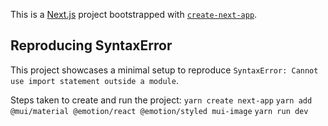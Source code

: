 This is a [Next.js](https://nextjs.org/) project bootstrapped with [`create-next-app`](https://github.com/vercel/next.js/tree/canary/packages/create-next-app).

## Reproducing SyntaxError
This project showcases a minimal setup to reproduce `SyntaxError: Cannot use import statement outside a module`.

Steps taken to create and run the project:
`yarn create next-app`
`yarn add @mui/material @emotion/react @emotion/styled mui-image`
`yarn run dev`
